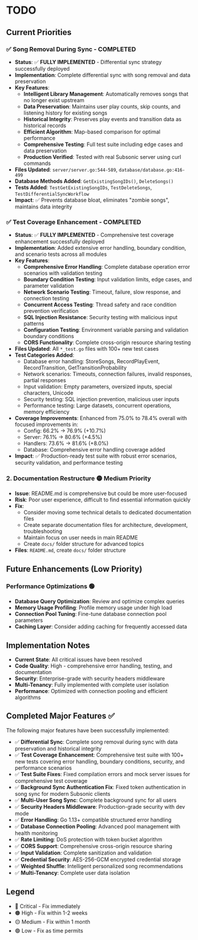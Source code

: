 # TODO

## Current Priorities

### ✅ **Song Removal During Sync** - COMPLETED
- **Status**: ✅ **FULLY IMPLEMENTED** - Differential sync strategy successfully deployed
- **Implementation**: Complete differential sync with song removal and data preservation
- **Key Features**:
  - **Intelligent Library Management**: Automatically removes songs that no longer exist upstream
  - **Data Preservation**: Maintains user play counts, skip counts, and listening history for existing songs
  - **Historical Integrity**: Preserves play events and transition data as historical records
  - **Efficient Algorithm**: Map-based comparison for optimal performance
  - **Comprehensive Testing**: Full test suite including edge cases and data preservation
  - **Production Verified**: Tested with real Subsonic server using curl commands
- **Files Updated**: `server/server.go:544-589`, `database/database.go:416-499`
- **Database Methods Added**: `GetExistingSongIDs()`, `DeleteSongs()`
- **Tests Added**: `TestGetExistingSongIDs`, `TestDeleteSongs`, `TestDifferentialSyncWorkflow`
- **Impact**: ✅ Prevents database bloat, eliminates "zombie songs", maintains data integrity

### ✅ **Test Coverage Enhancement** - COMPLETED
- **Status**: ✅ **FULLY IMPLEMENTED** - Comprehensive test coverage enhancement successfully deployed
- **Implementation**: Added extensive error handling, boundary condition, and scenario tests across all modules
- **Key Features**:
  - **Comprehensive Error Handling**: Complete database operation error scenarios with validation testing
  - **Boundary Condition Testing**: Input validation limits, edge cases, and parameter validation
  - **Network Scenario Testing**: Timeout, failure, slow response, and connection testing  
  - **Concurrent Access Testing**: Thread safety and race condition prevention verification
  - **SQL Injection Resistance**: Security testing with malicious input patterns
  - **Configuration Testing**: Environment variable parsing and validation boundary conditions
  - **CORS Functionality**: Complete cross-origin resource sharing testing
- **Files Updated**: All `*_test.go` files with 100+ new test cases
- **Test Categories Added**:
  - Database error handling: StoreSongs, RecordPlayEvent, RecordTransition, GetTransitionProbability
  - Network scenarios: Timeouts, connection failures, invalid responses, partial responses
  - Input validation: Empty parameters, oversized inputs, special characters, Unicode
  - Security testing: SQL injection prevention, malicious user inputs
  - Performance testing: Large datasets, concurrent operations, memory efficiency
- **Coverage Improvements**: Enhanced from 75.0% to 78.4% overall with focused improvements in:
  - Config: 66.2% → 76.9% (+10.7%)
  - Server: 76.1% → 80.6% (+4.5%) 
  - Handlers: 73.6% → 81.6% (+8.0%)
  - Database: Comprehensive error handling coverage added
- **Impact**: ✅ Production-ready test suite with robust error scenarios, security validation, and performance testing

### 2. **Documentation Restructure** 🟡 Medium Priority
- **Issue**: README.md is comprehensive but could be more user-focused
- **Risk**: Poor user experience, difficult to find essential information quickly
- **Fix**: 
  - Consider moving some technical details to dedicated documentation files
  - Create separate documentation files for architecture, development, troubleshooting
  - Maintain focus on user needs in main README
  - Create `docs/` folder structure for advanced topics
- **Files**: `README.md`, create `docs/` folder structure

## Future Enhancements (Low Priority)

### Performance Optimizations 🟢
- **Database Query Optimization**: Review and optimize complex queries
- **Memory Usage Profiling**: Profile memory usage under high load
- **Connection Pool Tuning**: Fine-tune database connection pool parameters
- **Caching Layer**: Consider adding caching for frequently accessed data

## Implementation Notes

- **Current State**: All critical issues have been resolved
- **Code Quality**: High - comprehensive error handling, testing, and documentation
- **Security**: Enterprise-grade with security headers middleware
- **Multi-Tenancy**: Fully implemented with complete user isolation
- **Performance**: Optimized with connection pooling and efficient algorithms

## Completed Major Features ✅

The following major features have been successfully implemented:

- ✅ **Differential Sync**: Complete song removal during sync with data preservation and historical integrity
- ✅ **Test Coverage Enhancement**: Comprehensive test suite with 100+ new tests covering error handling, boundary conditions, security, and performance scenarios
- ✅ **Test Suite Fixes**: Fixed compilation errors and mock server issues for comprehensive test coverage
- ✅ **Background Sync Authentication Fix**: Fixed token authentication in song sync for modern Subsonic clients
- ✅ **Multi-User Song Sync**: Complete background sync for all users
- ✅ **Security Headers Middleware**: Production-grade security with dev mode
- ✅ **Error Handling**: Go 1.13+ compatible structured error handling
- ✅ **Database Connection Pooling**: Advanced pool management with health monitoring
- ✅ **Rate Limiting**: DoS protection with token bucket algorithm
- ✅ **CORS Support**: Comprehensive cross-origin resource sharing
- ✅ **Input Validation**: Complete sanitization and validation
- ✅ **Credential Security**: AES-256-GCM encrypted credential storage
- ✅ **Weighted Shuffle**: Intelligent personalized song recommendations
- ✅ **Multi-Tenancy**: Complete user data isolation

## Legend
- 🔴 Critical - Fix immediately
- 🟠 High - Fix within 1-2 weeks  
- 🟡 Medium - Fix within 1 month
- 🟢 Low - Fix as time permits
